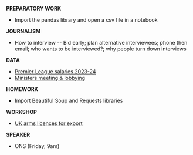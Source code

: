 **PREPARATORY WORK**

- Import the pandas library and open a csv file in a notebook

**JOURNALISM**
- How to interview
-- Bid early; plan alternative interviewees; phone then email; who wants to be interviewed?; why people turn down interviews

**DATA**
- [Premier League salaries 2023-24](https://www.capology.com/uk/premier-league/salaries/)
- [Ministers meeting & lobbying](https://openaccess.transparency.org.uk/)

**HOMEWORK**
- Import Beautiful Soup and Requests libraries

**WORKSHOP**

- [UK arms licences for export](https://github.com/caatdata/uk-arms-export-data)

**SPEAKER**

- ONS (Friday, 9am)